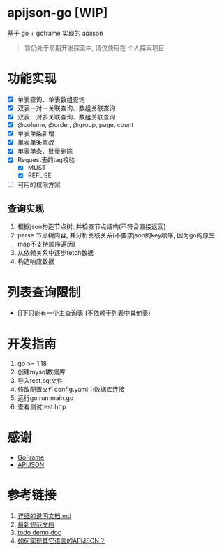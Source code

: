 # apijson-go [WIP]
基于 go + goframe 实现的 apijson

> 暂仍处于前期开发探索中, 请仅使用在 个人探索项目

# 功能实现

- [x] 单表查询、单表数组查询
- [x] 双表一对一关联查询、数组关联查询
- [x] 双表一对多关联查询、数组关联查询
- [x] @column, @order, @group, page, count
- [x] 单表单条新增
- [x] 单表单条修改
- [x] 单表单条、批量删除
- [x] Request表的tag校验
  - [x] MUST
  - [x] REFUSE
- [ ] 可用的权限方案

## 查询实现
1. 根据json构造节点树, 并检查节点结构(不符合直接返回)
2. parse 节点树内容, 并分析关联关系(不要求json的key顺序, 因为go的原生map不支持顺序遍历)
3. 从依赖关系中逐步fetch数据
4. 构造响应数据


# 列表查询限制

[//]: # (1. page,count 最大值)
- []下只能有一个主查询表 (不依赖于列表中其他表)


# 开发指南

1. go >= 1.18
2. 创建mysql数据库
3. 导入test.sql文件
4. 修改配置文件config.yaml中数据库连接
5. 运行go run main.go
6. 查看测试test.http


# 感谢
- [GoFrame](https://github.com/gogf/gf)
- [APIJSON](https://github.com/Tencent/APIJSON)

# 参考链接
1. [详细的说明文档.md](https://github.com/Tencent/APIJSON/blob/master/%E8%AF%A6%E7%BB%86%E7%9A%84%E8%AF%B4%E6%98%8E%E6%96%87%E6%A1%A3.md)
2. [最新规范文档](https://github.com/Tencent/APIJSON/blob/master/Document.md)
3. [todo demo doc](https://github.com/jerrylususu/apijson_todo_demo/blob/master/FULLTEXT.md)
4. [如何实现其它语言的APIJSON？](https://github.com/Tencent/APIJSON/issues/38)